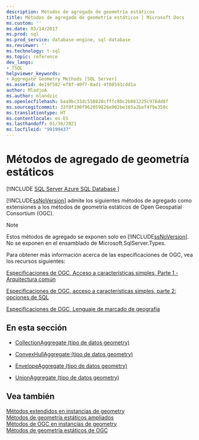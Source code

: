 ```yaml
---
description: Métodos de agregado de geometría estáticos
title: Métodos de agregado de geometría estáticos | Microsoft Docs
ms.custom: ''
ms.date: 03/14/2017
ms.prod: sql
ms.prod_service: database-engine, sql-database
ms.reviewer: ''
ms.technology: t-sql
ms.topic: reference
dev_langs:
- TSQL
helpviewer_keywords:
- Aggregate Geometry Methods [SQL Server]
ms.assetid: 4e19f582-ef8f-40f7-8ad1-4f08591cdd1a
author: MladjoA
ms.author: mlandzic
ms.openlocfilehash: baa9bc33dc550820cfffc80c2b081225c978dd8f
ms.sourcegitcommit: 33f0f190f962059826e002be165a2bef4f9e350c
ms.translationtype: HT
ms.contentlocale: es-ES
ms.lasthandoff: 01/30/2021
ms.locfileid: "99199437"
---
```

# <a name="static-aggregate-geometry-methods"></a>Métodos de agregado de geometría estáticos
[!INCLUDE [SQL Server Azure SQL Database ](../../includes/applies-to-version/sql-asdb.md)]

  [!INCLUDE[ssNoVersion](../../includes/ssnoversion-md.md)] admite los siguientes métodos de agregado como extensiones a los métodos de geometría estáticos de Open Geospatial Consortium (OGC).  
  
> [!NOTE]  
>  Estos métodos de agregado se exponen solo en [!INCLUDE[ssNoVersion](../../includes/ssnoversion-md.md)]. No se exponen en el ensamblado de Microsoft.SqlServer.Types.  
  
 Para obtener más información acerca de las especificaciones de OGC, vea los recursos siguientes:  
  
 [Especificaciones de OGC, Acceso a características simples, Parte 1 - Arquitectura común](https://go.microsoft.com/fwlink/?LinkId=93627)  
  
 [Especificaciones de OGC, acceso a características simples, parte 2: opciones de SQL](https://go.microsoft.com/fwlink/?LinkId=93628)  
  
 [Especificaciones de OGC, Lenguaje de marcado de geografía](https://go.microsoft.com/fwlink/?LinkId=93629)  
  
## <a name="in-this-section"></a>En esta sección  
  
-   [CollectionAggregate &#40;tipo de datos geometry&#41;](../../t-sql/spatial-geometry/collectionaggregate-geometry-data-type.md)  
  
-   [ConvexHullAggregate &#40;tipo de datos geometry&#41;](../../t-sql/spatial-geometry/convexhullaggregate-geometry-data-type.md)  
  
-   [EnvelopeAggregate &#40;tipo de datos geometry&#41;](../../t-sql/spatial-geometry/envelopeaggregate-geometry-data-type.md)  
  
-   [UnionAggregate &#40;tipo de datos geometry&#41;](../../t-sql/spatial-geometry/unionaggregate-geometry-data-type.md)  
  
## <a name="see-also"></a>Vea también  
 [Métodos extendidos en instancias de geometry](../../t-sql/spatial-geometry/extended-methods-on-geometry-instances.md)   
 [Métodos de geometría estáticos ampliados](../../t-sql/spatial-geometry/extended-static-geometry-methods.md)   
 [Métodos de OGC en instancias de geometry](../../t-sql/spatial-geometry/ogc-methods-on-geometry-instances.md)   
 [Métodos de geometría estáticos de OGC](../../t-sql/spatial-geometry/ogc-static-geometry-methods.md)  
  
  
